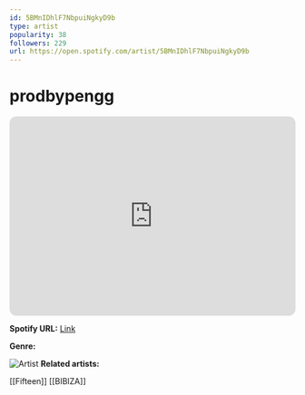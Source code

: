 ```yaml
---
id: 5BMnIDhlF7NbpuiNgkyD9b
type: artist
popularity: 38
followers: 229
url: https://open.spotify.com/artist/5BMnIDhlF7NbpuiNgkyD9b
---
```

# prodbypengg

<iframe style="border-radius:12px" src="https://open.spotify.com/embed/artist/5BMnIDhlF7NbpuiNgkyD9b" width="100%" height="352" frameBorder="0" allowfullscreen="" allow="autoplay; clipboard-write; encrypted-media; fullscreen; picture-in-picture" loading="lazy"></iframe>

**Spotify URL:** [Link](https://open.spotify.com/artist/5BMnIDhlF7NbpuiNgkyD9b)

**Genre:** 

![Artist](https://i.scdn.co/image/ab6761610000e5ebc74e8dcd79d2f750c8ad1342)
**Related artists:**

[[Fifteen]]
[[BIBIZA]]
